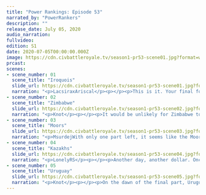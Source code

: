 ```yaml
---
title: "Power Rankings: Episode 53"
narrated_by: "PowerRankers"
description: ""
release_date: July 05, 2020
audio_narration: 
fullvideo: 
edition: S1
date: 2020-07-05T00:00:00.000Z
image: https://cdn.civbattleroyale.tv/season1-pr53-scene01.jpg?format=webp&quality=80
prcast: 
scenes:
- scene_number: 01
  scene_title: "Iroquois"
  slide_url: https://cdn.civbattleroyale.tv/season1-pr53-scene01.jpg?format=webp&quality=80
  narration: "<p>LacsiraxAriscal</p><p></p><p>This is it. Your final formal power rankings of the first series of CBRX… though there may be a special one in the works once it’s all over, wait and see. From 61 contenders, we’re down to our top 5, one for each major continent. And in fifth place, it’s North America’s beleaguered titans, the Iroquois.</p><p></p><p>That’s not to say they’re a safe bet for fifth place. For the past two episodes we’ve been expecting Hiawatha’s empire to crumble under a hailstorm of coalitions, with the Kazakhs battering the icy northwest, the Uruguayans sweeping up through central America and the Moors raiding the European colonies. But they’ve been unbelievably tenacious, clawing back their losses on every single front once the enemy’s armies reached their production base, their unpuppeted core. The Kazakh peace deal was a terrible loss of territory, but since total war they’ve managed to reclaim some of the western provinces once again.</p><p></p><p>Still, with by far the least territory of the remaining powers, and a production score that’s less than half of fourth place Zimbabwe (and ⅙ of the top dog Kazakhs), the Iroquois are the only civ for whom I can no longer see a path for victory. Don’t expect an immediate collapse - they may well outlast another civ or two through sheer stubbornness alone - but don’t expect the formerly top ranked civ to return to the sub with a gold medal.</p>"
- scene_number: 02
  scene_title: "Zimbabwe"
  slide_url: https://cdn.civbattleroyale.tv/season1-pr53-scene02.jpg?format=webp&quality=80
  narration: "<p>Knot</p><p></p><p>It would be unlikely for Zimbabwe to piece something together in the final part. They are currently besieged to the north by the Moors, and the west & South by Uruguay, and they’ve already lost a bunch of cities. Fans of Zimbabwe shouldn’t give up all hope. They might be able to push back the Moors, and march into a possibly self-destructing Kazakhs. We’ve definitely seen crazier things happen before. However, it’s more likely that Zimbabwe’s land becomes the dueling grounds for Uruguay and the Moors to determine the last civ standing if the Kazakhs are split evenly between the two. Frankly, that might be Zimbabwe’s greatest contribution to this game.</p>"
- scene_number: 03
  scene_title: "Moors"
  slide_url: https://cdn.civbattleroyale.tv/season1-pr53-scene03.jpg?format=webp&quality=80
  narration: "<p>MsurdejWith only one part left, it seems like the Moors are not in it to win it. Their beachhead on Uruguay lands have vanished, replaced with Uruguay having a beachhead on their lands. The borders with Zimbabwe and the Kazakhs are in constant flux, and the Iroquois… aren’t really a threat. With a crumbling production base, and total war declared, it seems unlikely Abd-ar can pull a concentrated effort against any one force. But maybe, with enough fan power, and a little luck, the Moors can still get on the medal podium and hold onto the bronze.</p>"
- scene_number: 04
  scene_title: "Kazakhs"
  slide_url: https://cdn.civbattleroyale.tv/season1-pr53-scene04.jpg?format=webp&quality=80
  narration: "<p>LonelyRS</p><p></p><p>Another day, another dollar. Once more the Kazakhs top our list as we enter the final days of the CBRX, lording over the ranks for the fifteenth straight part as they—wait. Hold on a second, let me just check that this is… Yep. It’s true. Huh.</p><p></p><p>The Kazakhs are no longer your number one civ.</p><p></p><p>Somehow, someway, Ablai Khan has managed to take the ridiculously good position he got after the fall of the Qin and muddle his way through several parts’ worth of wars without showing much in the way of improvements, as every other civ in the top five has gotten progressively bigger and meaner. A surprise? Not if you were expecting a repeat of their pre-Endgame performance, but after what they did to start this new phase of the game off it certainly qualifies as one. Even so, though, mere missed opportunities and poor luck when it comes to conquests is hardly the issue at hand, here. No, the real thing that’s kneecapping the Kazakhs, the scourge of empires that has slain gods and mortals alike, is an issue deeply familiar to even the most passive of observers. It’s unit composition. Are hovertanks cool? Indisputably. Are they much, much less cool when you build your entire army out of them? I don’t think I really need to answer that question. What’s worse, the Kazakhs have almost entirely neglected to forego a navy so they can concentrate on those suckers, and now are at the point where they aren’t really building much in the way of units in the first place. Filling armies with just one unit is a dubious proposition at the best of times. When you’re one of the three civs left in the game that shares a border with all four of their neighbors in the midst of total war, it’s downright disastrous. There’s still a way back to the top for the Kazakhs, and their odds of victory are still very, very good. But if they’re going to win, the road back’s going to have to start with addressing their hovertank problem.</p>"
- scene_number: 05
  scene_title: "Uruguay"
  slide_url: https://cdn.civbattleroyale.tv/season1-pr53-scene05.jpg?format=webp&quality=80
  narration: "<p>Knot</p><p></p><p>On the dawn of the final part, Uruguay has finally reclaimed it’s #1 spot. A position that they haven’t held in over twenty parts, but the return by the cursed sun has been earned. Uruguay managed to make ground on almost every front in total war. They’ve landed in India, and in Africa. They’re holding their own in North America, they pushed the Moors out of South America, and they remain the undisputed champion of the seas. They have the most cities by a wide margin. They have the second best production, trailing the Kazakhs by only 40K. They have the most military, being the only civ with over 2 million soldiers. Every other civ remaining had a penultimate part full of highs and low, and each has a weakness. At the moment, there is no obvious flaw in Uruguay. The name that put fear into the hearts of power rankers is back.</p><p></p><p>All is not lost however. The Kazakhs are still a force to be reckoned with, even with the lack of complete dominating stats. The Moors are positioned well enough they could fight back and gain a production base of their own. Even Zimbabwe and Iroquois are not so far gone as for their fate to be completely defined. The cursed sun has risen to its highest peak. The question remains if anyone will be around in the end to watch it set. We shall find out very soon...</p>"
---
```

